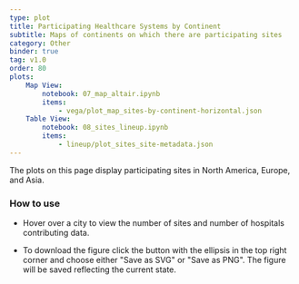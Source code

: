 ```yaml
---
type: plot
title: Participating Healthcare Systems by Continent
subtitle: Maps of continents on which there are participating sites
category: Other
binder: true
tag: v1.0
order: 80
plots:
    Map View:
        notebook: 07_map_altair.ipynb
        items:
            - vega/plot_map_sites-by-continent-horizontal.json
    Table View:
        notebook: 08_sites_lineup.ipynb
        items:
            - lineup/plot_sites_site-metadata.json
---
```


The plots on this page display participating sites in North America, Europe, and Asia.

### How to use

- Hover over a city to view the number of sites and number of hospitals contributing data.

- To download the figure click the button with the ellipsis in the top right corner and choose either "Save as SVG" or "Save as PNG". The figure will be saved reflecting the current state.
